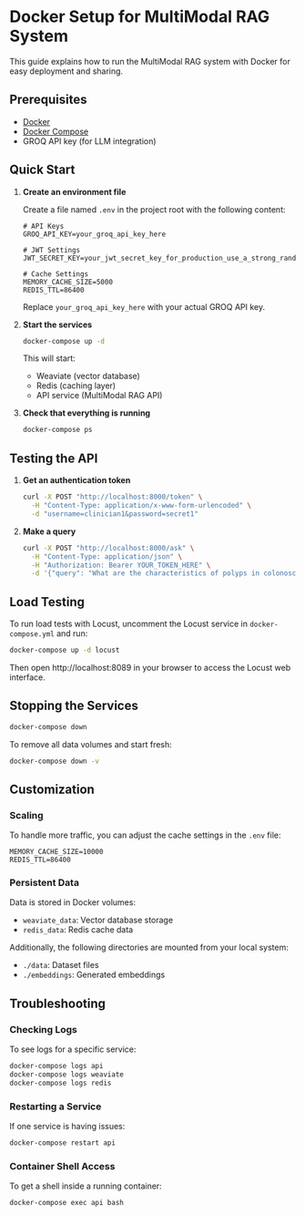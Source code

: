 # Docker Setup for MultiModal RAG System

This guide explains how to run the MultiModal RAG system with Docker for easy deployment and sharing.

## Prerequisites

- [Docker](https://docs.docker.com/get-docker/)
- [Docker Compose](https://docs.docker.com/compose/install/)
- GROQ API key (for LLM integration)

## Quick Start

1. **Create an environment file**

   Create a file named `.env` in the project root with the following content:
   ```
   # API Keys
   GROQ_API_KEY=your_groq_api_key_here
   
   # JWT Settings
   JWT_SECRET_KEY=your_jwt_secret_key_for_production_use_a_strong_random_string
   
   # Cache Settings
   MEMORY_CACHE_SIZE=5000
   REDIS_TTL=86400
   ```
   
   Replace `your_groq_api_key_here` with your actual GROQ API key.

2. **Start the services**

   ```bash
   docker-compose up -d
   ```

   This will start:
   - Weaviate (vector database)
   - Redis (caching layer)
   - API service (MultiModal RAG API)

3. **Check that everything is running**

   ```bash
   docker-compose ps
   ```

## Testing the API

1. **Get an authentication token**

   ```bash
   curl -X POST "http://localhost:8000/token" \
     -H "Content-Type: application/x-www-form-urlencoded" \
     -d "username=clinician1&password=secret1"
   ```

2. **Make a query**

   ```bash
   curl -X POST "http://localhost:8000/ask" \
     -H "Content-Type: application/json" \
     -H "Authorization: Bearer YOUR_TOKEN_HERE" \
     -d '{"query": "What are the characteristics of polyps in colonoscopy images?"}'
   ```

## Load Testing

To run load tests with Locust, uncomment the Locust service in `docker-compose.yml` and run:

```bash
docker-compose up -d locust
```

Then open http://localhost:8089 in your browser to access the Locust web interface.

## Stopping the Services

```bash
docker-compose down
```

To remove all data volumes and start fresh:

```bash
docker-compose down -v
```

## Customization

### Scaling

To handle more traffic, you can adjust the cache settings in the `.env` file:

```
MEMORY_CACHE_SIZE=10000
REDIS_TTL=86400
```

### Persistent Data

Data is stored in Docker volumes:
- `weaviate_data`: Vector database storage
- `redis_data`: Redis cache data

Additionally, the following directories are mounted from your local system:
- `./data`: Dataset files
- `./embeddings`: Generated embeddings

## Troubleshooting

### Checking Logs

To see logs for a specific service:

```bash
docker-compose logs api
docker-compose logs weaviate
docker-compose logs redis
```

### Restarting a Service

If one service is having issues:

```bash
docker-compose restart api
```

### Container Shell Access

To get a shell inside a running container:

```bash
docker-compose exec api bash
``` 